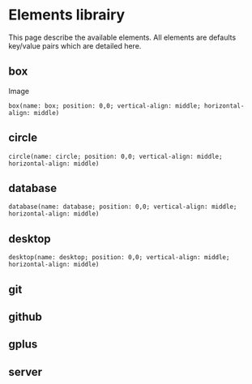 Elements librairy
=================

This page describe the available elements. All elements are defaults key/value pairs which are detailed here.

## box

Image

    box(name: box; position: 0,0; vertical-align: middle; horizontal-align: middle)

## circle

    circle(name: circle; position: 0,0; vertical-align: middle; horizontal-align: middle)

## database

    database(name: database; position: 0,0; vertical-align: middle; horizontal-align: middle)

## desktop

    desktop(name: desktop; position: 0,0; vertical-align: middle; horizontal-align: middle)

## git

## github

## gplus

## server
